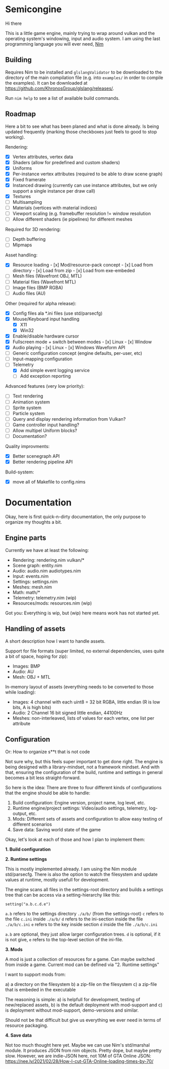 Semicongine
===========

Hi there

This is a little game engine, mainly trying to wrap around vulkan and the
operating system's windowing, input and audio system. I am using the last
programming language you will ever need, [Nim](https://nim-lang.org/)

Building
--------

Requires Nim to be installed and ```glslangValidator``` to be downloaded to the
directory of the main compilation file (e.g. into ```examples/``` in order to
compile the examples). It can be downloaded at
https://github.com/KhronosGroup/glslang/releases/.

Run ```nim help``` to see a list of available build commands.

Roadmap
-------

Here a bit to see what has been planed and what is done already. Is being
updated frequently (marking those checkboxes just feels to good to stop working).

Rendering:

- [x] Vertex attributes, vertex data
- [x] Shaders (allow for predefined and custom shaders)
- [x] Uniforms
- [x] Per-instance vertex attributes (required to be able to draw scene graph)
- [x] Fixed framerate
- [x] Instanced drawing (currently can use instance attributes, but we only support a single instance per draw call)
- [x] Textures
- [ ] Multisampling
- [ ] Materials (vertices with material indices)
- [ ] Viewport scaling (e.g. framebuffer resolution != window resolution
- [ ] Allow different shaders (ie pipelines) for different meshes

Required for 3D rendering:

- [ ] Depth buffering
- [ ] Mipmaps 

Asset handling:
- [x] Resource loading
      - [x] Mod/resource-pack concept
      - [x] Load from directory
      - [x] Load from zip
      - [x] Load from exe-embeded
- [ ] Mesh files (Wavefront OBJ, MTL)
- [ ] Material files (Wavefront MTL)
- [ ] Image files (BMP RGBA)
- [ ] Audio files (AU)

Other (required for alpha release):
- [x] Config files ala \*.ini files (use std/parsecfg)
- [x] Mouse/Keyboard input handling
  - [x] X11
  - [x] Win32
- [x] Enable/disable hardware cursor
- [x] Fullscreen mode + switch between modes
      - [x] Linux
      - [x] Window
- [x] Audio playing
      - [x] Linux
      - [x] Windows Waveform API
- [ ] Generic configuration concept (engine defaults, per-user, etc)
- [ ] Input-mapping configuration
- [ ] Telemetry
    - [x] Add simple event logging service
    - [ ] Add exception reporting

Advanced features (very low priority):
- [ ] Text rendering
- [ ] Animation system
- [ ] Sprite system
- [ ] Particle system
- [ ] Query and display rendering information from Vulkan?
- [ ] Game controller input handling?
- [ ] Allow multipel Uniform blocks?
- [ ] Documentation?

Quality improvments:

- [x] Better scenegraph API
- [x] Better rendering pipeline API

Build-system:
- [x] move all of Makefile to config.nims


Documentation
=============

Okay, here is first quick-n-dirty documentation, the only purpose to organize my thoughts a bit.

Engine parts
------------

Currently we have at least the following:

- Rendering: rendering.nim vulkan/*
- Scene graph: entity.nim
- Audio: audio.nim audiotypes.nim
- Input: events.nim
- Settings: settings.nim
- Meshes: mesh.nim
- Math: math/*
- Telemetry: telemetry.nim (wip)
- Resources/mods: resources.nim (wip)

Got you: Everything is wip, but (wip) here means work has not started yet.

Handling of assets
------------------

A short description how I want to handle assets.

Support for file formats (super limited, no external dependencies, uses quite a bit of space, hoping for zip):

- Images: BMP
- Audio: AU
- Mesh: OBJ + MTL

In-memory layout of assets (everything needs to be converted to those while loading):

- Images: 4 channel with each uint8 = 32 bit RGBA, little endian (R is low bits, A is high bits)
- Audio: 2 Channel 16 bit signed little endian, 44100Hz
- Meshes: non-interleaved, lists of values for each vertex, one list per attribute

Configuration
-------------

Or: How to organize s**t that is not code

Not sure why, but this feels super important to get done right. The engine is
being designed with a library-mindset, not a framework mindset. And with that,
ensuring the configuration of the build, runtime and settings in general
becomes a bit less straight-forward.

So here is the idea: There are three to four different kinds of configurations
that the engine should be able to handle:

1. Build configuration: Engine version, project name, log level, etc.
2. Runtime engine/project settings: Video/audio settings, telemetry, log-output, etc.
3. Mods: Different sets of assets and configuration to allow easy testing of different scenarios
4. Save data: Saving world state of the game

Okay, let's look at each of those and how I plan to implement them:

**1. Build configuration**


**2. Runtime settings**

This is mostly implemented already. I am using the Nim module std/parsecfg.
There is also the option to watch the filesystem and update values at runtime,
mostly usefull for development.

The engine scans all files in the settings-root directory and builds a
settings tree that can be access via a setting-hierarchy like this:

    setting("a.b.c.d.e")

```a.b``` refers to the settings directory ```./a/b/``` (from the settings-root)
```c``` refers to the file ```c.ini``` inside ```./a/b/```
```d``` refers to the ini-section inside the file ```./a/b/c.ini```
```e``` refers to the key inside section ```d``` inside the file ```./a/b/c.ini```

```a.b``` are optional, they just allow larger configuration trees.
```d``` is optional, if it is not give, ```e``` refers to the top-level section
of the ini-file.

**3. Mods**

A mod is just a collection of resources for a game. Can maybe switched from
inside a game. Current mod can be defined via "2. Runtime settings"

I want to support mods from:

a) a directory on the filesystem
b) a zip-file on the filesystem
c) a zip-file that is embeded in the executable

The reasoning is simple: a) is helpfull for development, testing of
new/replaced assets, b) is the default deployment with mod-support and c) is
deployment without mod-support, demo-versions and similar.

Should not be that difficult but give us everything we ever need in terms of
resource packaging.

**4. Save data**

Not too much thought here yet. Maybe we can use Nim's std/marshal module. It
produces JSON from nim objects. Pretty dope, but maybe pretty slow. However, we
are indie-JSON here, not 10M of GTA Online JSON:
https://nee.lv/2021/02/28/How-I-cut-GTA-Online-loading-times-by-70/
